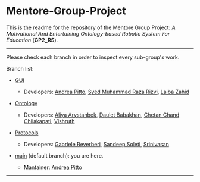 # Mentore-Group-Project

This is the readme for the repository of the Mentore Group Project: *A Motivational And Entertaining Ontology-based Robotic System For Education* (**GP2_RS**).

---

Please check each branch in order to inspect every sub-group's work.  

Branch list:
- [GUI](https://github.com/andreabradpitto/Mentore-Group-Project/tree/GUI)
  - Developers: [Andrea Pitto](https://github.com/andreabradpitto), [Syed Muhammad Raza Rizvi](https://github.com/SMRazaRizvi96), [Laiba Zahid](https://github.com/laibazahid26)

- [Ontology](https://github.com/andreabradpitto/Mentore-Group-Project/tree/Ontology)
  - Developers: [Aliya Arystanbek](https://github.com/AliyaArystanbek), [Daulet Babakhan](https://github.com/DauletBabakhan), [Chetan Chand Chilakapati](https://github.com/chetanchandc), [Vishruth](https://github.com/Vish214)

- [Protocols](https://github.com/andreabradpitto/Mentore-Group-Project/tree/Protocols)
  - Developers: [Gabriele Reverberi](https://github.com/gaxrever), [Sandeep Soleti](https://github.com/sandeepsoleti), [Srinivasan](https://github.com/srini0613)

- [main](https://github.com/andreabradpitto/Mentore-Group-Project) (default branch): you are here.
  - Mantainer: [Andrea Pitto](https://github.com/andreabradpitto)

---
